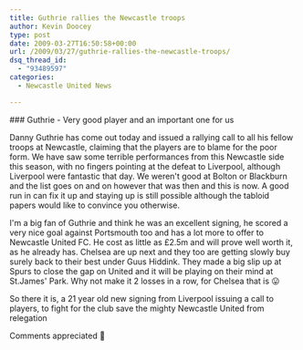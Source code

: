 ```yaml
---
title: Guthrie rallies the Newcastle troops
author: Kevin Doocey
type: post
date: 2009-03-27T16:50:58+00:00
url: /2009/03/27/guthrie-rallies-the-newcastle-troops/
dsq_thread_id:
  - "93489597"
categories:
  - Newcastle United News

---
```

### Guthrie - Very good player and an important one for us

Danny Guthrie has come out today and issued a rallying call to all his fellow troops at Newcastle, claiming that the players are to blame for the poor form. We have saw some terrible performances from this Newcastle side this season, with no fingers pointing at the defeat to Liverpool, although Liverpool were fantastic that day. We weren't good at Bolton or Blackburn and the list goes on and on however that was then and this is now. A good run in can fix it up and staying up is still possible although the tabloid papers would like to convince you otherwise.

I'm a big fan of Guthrie and think he was an excellent signing, he scored a very nice goal against Portsmouth too and has a lot more to offer to Newcastle United FC. He cost as little as £2.5m and will prove well worth it, as he already has. Chelsea are up next and they too are getting slowly buy surely back to their best under Guus Hiddink. They made a big slip up at Spurs to close the gap on United and it will be playing on their mind at St.James' Park. Why not make it 2 losses in a row, for Chelsea that is 😛

So there it is, a 21 year old new signing from Liverpool issuing a call to players, to fight for the club save the mighty Newcastle United from relegation

Comments appreciated 🙂

